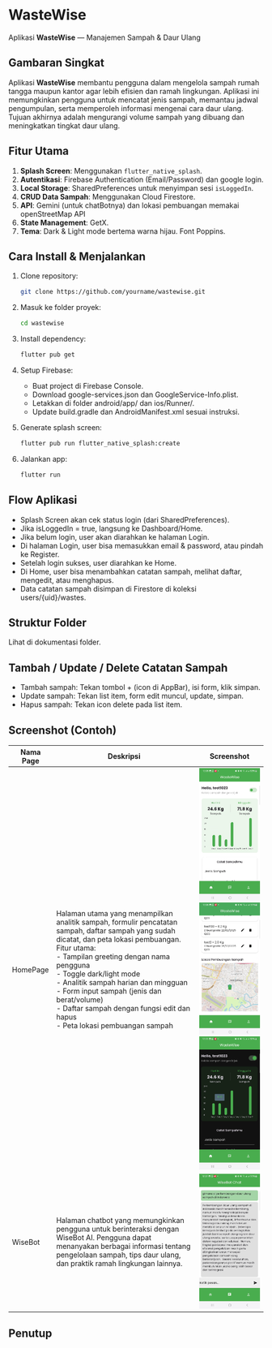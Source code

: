 # WasteWise
Aplikasi **WasteWise** — Manajemen Sampah & Daur Ulang

## Gambaran Singkat
Aplikasi **WasteWise** membantu pengguna dalam mengelola sampah rumah tangga maupun kantor agar lebih efisien dan ramah lingkungan. Aplikasi ini memungkinkan pengguna untuk mencatat jenis sampah, memantau jadwal pengumpulan, serta memperoleh informasi mengenai cara daur ulang. Tujuan akhirnya adalah mengurangi volume sampah yang dibuang dan meningkatkan tingkat daur ulang.

## Fitur Utama

1. **Splash Screen**: Menggunakan `flutter_native_splash`.
2. **Autentikasi**: Firebase Authentication (Email/Password) dan google login.
3. **Local Storage**: SharedPreferences untuk menyimpan sesi `isLoggedIn`.
4. **CRUD Data Sampah**: Menggunakan Cloud Firestore.
5. **API**: Gemini (untuk chatBotnya) dan lokasi pembuangan memakai openStreetMap API
6. **State Management**: GetX.
7. **Tema**: Dark & Light mode bertema warna hijau. Font Poppins.

## Cara Install & Menjalankan

1. Clone repository:
   ```bash
   git clone https://github.com/yourname/wastewise.git
   ```

2. Masuk ke folder proyek:
   ```bash
   cd wastewise
   ```

3. Install dependency:
   ```bash
   flutter pub get
   ```

4. Setup Firebase:
   - Buat project di Firebase Console.
   - Download google-services.json dan GoogleService-Info.plist.
   - Letakkan di folder android/app/ dan ios/Runner/.
   - Update build.gradle dan AndroidManifest.xml sesuai instruksi.

5. Generate splash screen:
   ```bash
   flutter pub run flutter_native_splash:create
   ```

6. Jalankan app:
   ```bash
   flutter run
   ```

## Flow Aplikasi

- Splash Screen akan cek status login (dari SharedPreferences).
- Jika isLoggedIn = true, langsung ke Dashboard/Home.
- Jika belum login, user akan diarahkan ke halaman Login.
- Di halaman Login, user bisa memasukkan email & password, atau pindah ke Register.
- Setelah login sukses, user diarahkan ke Home.
- Di Home, user bisa menambahkan catatan sampah, melihat daftar, mengedit, atau menghapus.
- Data catatan sampah disimpan di Firestore di koleksi users/{uid}/wastes.

## Struktur Folder

Lihat di dokumentasi folder.

## Tambah / Update / Delete Catatan Sampah

- Tambah sampah: Tekan tombol + (icon di AppBar), isi form, klik simpan.
- Update sampah: Tekan list item, form edit muncul, update, simpan.
- Hapus sampah: Tekan icon delete pada list item.

## Screenshot (Contoh)

| Nama Page | Deskripsi | Screenshot |
|-----------|-----------|------------|
| HomePage | Halaman utama yang menampilkan analitik sampah, formulir pencatatan sampah, daftar sampah yang sudah dicatat, dan peta lokasi pembuangan. Fitur utama: <br>- Tampilan greeting dengan nama pengguna<br>- Toggle dark/light mode<br>- Analitik sampah harian dan mingguan<br>- Form input sampah (jenis dan berat/volume)<br>- Daftar sampah dengan fungsi edit dan hapus<br>- Peta lokasi pembuangan sampah | ![HomePage1](readmeassets\homepage1.png)<br>![HomePage2](readmeassets\homepage2.png)<br>![HomePage3](readmeassets\homepage3.png) |
| WiseBot | Halaman chatbot yang memungkinkan pengguna untuk berinteraksi dengan WiseBot AI. Pengguna dapat menanyakan berbagai informasi tentang pengelolaan sampah, tips daur ulang, dan praktik ramah lingkungan lainnya. | ![WiseBotPage](readmeassets\wisebotpage1.png) |

## Penutup
